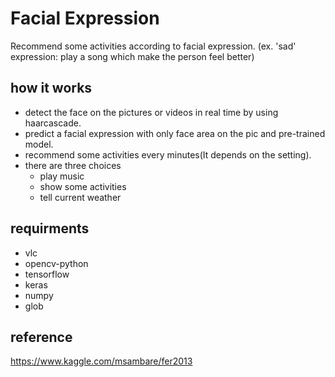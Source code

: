 # Facial Expression 
Recommend some activities according to facial expression. (ex. 'sad' expression: play a song which make the person feel better)

## how it works
+ detect the face on the pictures or videos in real time by using haarcascade.
+ predict a facial expression with only face area on the pic and pre-trained model.
+ recommend some activities every minutes(It depends on the setting).
+ there are three choices
  * play music
  * show some activities
  * tell current weather

## requirments
+ vlc
+ opencv-python
+ tensorflow
+ keras
+ numpy
+ glob

## reference
https://www.kaggle.com/msambare/fer2013
